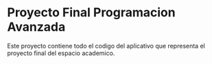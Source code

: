 # Proyecto Final Programacion Avanzada

Este proyecto contiene todo el codigo del aplicativo que representa el proyecto final del espacio academico. 